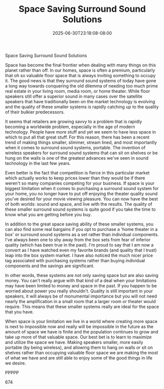 ﻿---
title: "Space Saving Surround Sound Solutions"
date: 2025-06-30T23:18:08-08:00
description: "Surround Sound TXT Tips for Web Success"
featured_image: "/images/Surround Sound TXT.jpg"
tags: ["Surround Sound TXT"]
---

Space Saving Surround Sound Solutions

Space has become the final frontier when dealing with many things on this planet rather than off. In our homes, space is often a premium, particularly that oh so valuable floor space that is always inviting something to occupy it. The good news is that they surround sound systems of today have gone a long way towards conquering the old dilemma of needing too much prime real estate in your living room, media room, or home theater. While floor speakers still offer a superior sound in many cases over the satellite speakers that have traditionally been on the market technology is evolving and the quality of these smaller systems is rapidly catching up to the quality of their bulkier predecessors.

It seems that retailers are growing savvy to a problem that is rapidly becoming a worldwide problem, especially in the age of modern technology. People have more stuff and yet we seem to have less space in which to put all that great stuff. For this reason, there has been a recent trend of making things smaller, slimmer, stream lined, and most importantly when it comes to surround sound systems, portable. The invention of wireless speakers for surround sound systems that can sit on shelves or be hung on the walls is one of the greatest advances we've seen in sound technology in the last few years.

Even better is the fact that competition is fierce in this particular market which actually works to keep prices lower than they would be if there weren't so many companies competing for your business. If space is your biggest limitation when it comes to purchasing a surround sound system for your home, you no longer have to put off enjoying the theater quality sound you've desired for your movie viewing pleasure. You can now have the best of both worlds: sound and space, and live with the results. The quality of these smaller surround sound systems is quite good if you take the time to know what you are getting before you buy.

In addition to the great space saving ability of these smaller systems, you can also find some real bargains if you opt to purchase a 'home theater in a box' or surround sound systems as a set rather than individual components. I've always been one to shy away from the box sets from fear of inferior quality (which has been true in the past). I'm proud to say that I am now a convert as I have watched even my favorite brands (and quality that I trust) leap into the box system market. I have also noticed the much nicer price tag associated with purchasing systems rather than buying individual components and the savings are significant.

In other words, these systems are not only saving space but are also saving money. You can't really argue with that kind of a deal when your limitations may have been limited to money and space in the past. If you happen to be worried about power you really shouldn't. Quality is still important in your speakers, it will always be of monumental importance but you will not need nearly the amplification in a small room that a larger room or theater would require. This means that these smaller systems really are ideal for the space that you have.

When space is your limitation we live in a world where creating more space is next to impossible now and really will be impossible in the future as the amount of space we have is finite and the population continues to grow and take up more of that valuable space. Our best bet is to learn to maximize and utilize the space we have. Making speakers smaller, more easily portable (by being wireless), and allowing them to hang on walls or sit on shelves rather than occupying valuable floor space we are making the most of what we have and are still able to enjoy some of the good things in life we desire.

PPPPP

674

